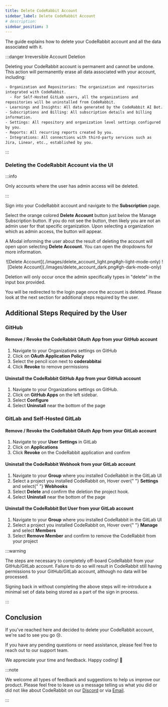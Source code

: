 ```yaml
---
title: Delete CodeRabbit Account
sidebar_label: Delete CodeRabbit Account
# description:
sidebar_position: 3
---
```


The guide explains how to delete your CodeRabbit account and all the data
associated with it.

:::danger Irreversible Account Deletion

Deleting your CodeRabbit account is permanent and cannot be undone. This action
will permanently erase all data associated with your account, including:

    - Organization and Repositories: The organization and repositories integrated with CodeRabbit.
      - For Self-Hosted GitLab users, all the organizations and repositories will be uninstalled from CodeRabbit.
    - Learnings and Insights: All data generated by the CodeRabbit AI Bot.
    - Subscriptions and Billing: All subscription details and billing information.
    - Settings: All repository and organization level settings configured by you.
    - Reports: All recurring reports created by you.
    - Integrations: All connections with third-party services such as Jira, Linear, etc., established by you.

:::

### Deleting the CodeRabbit Account via the UI

:::info

Only accounts where the user has admin access will be deleted.

:::

Sign into your CodeRabbit account and navigate to the **Subscription** page.

Select the orange colored **Delete Account** button just below the Manage
Subscription button. If you do not see the button, then likely you are not an
admin user for that specific organization. Upon selecting a organization which
as admin access, the button will appear.

A Modal informing the user about the result of deleting the account will open
upon selecting **Delete Account**. You can open the dropdowns for more
information.

<div align="center">
![Delete Account](./images/delete_account_light.png#gh-light-mode-only)
![Delete Account](./images/delete_account_dark.png#gh-dark-mode-only)
</div>

Deletion will only occur once the admin specifically types in "delete" in the
input box provided.

You will be redirected to the login page once the account is deleted. Please
look at the next section for additional steps required by the user.

## Additional Steps Required by the User

### GitHub

#### Remove / Revoke the CodeRabbit OAuth App from your GitHub account

1. Navigate to your Organizations settings on GitHub
2. Click on <strong>OAuth Application Policy</strong>
3. Select the pencil icon next to <strong>coderabbitai</strong>
4. Click <strong>Revoke</strong> to remove permissions

#### Uninstall the CodeRabbit GitHub App from your GitHub account

1. Navigate to your Organizations settings on GitHub.
2. Click on <strong>GitHub Apps</strong> on the left sidebar.
3. Select <strong>Configure</strong>
4. Select <strong>Uninstall</strong> near the bottom of the page

### GitLab and Self-Hosted GitLab

#### Remove / Revoke the CodeRabbit OAuth App from your GitLab account

1. Navigate to your <strong>User Settings</strong> in GitLab
2. Click on <strong>Applications</strong>
3. Click <strong>Revoke</strong> on the CodeRabbit application and confirm

#### Uninstall the CodeRabbit Webhook from your GitLab account

1. Navigate to your <strong>Group</strong> where you installed CodeRabbit in the
   GitLab UI
2. Select a project you installed CodeRabbit on, Hover over{" "}
   <strong>Settings</strong> and select{" "} <strong>Webhooks</strong>
3. Select <strong>Delete</strong> and confirm the deletion the project hook.
4. Select <strong>Uninstall</strong> near the bottom of the page

#### Uninstall the CodeRabbit Bot User from your GitLab account

1. Navigate to your <strong>Group</strong> where you installed CodeRabbit in the
   GitLab UI
2. Select a project you installed CodeRabbit on, Hover over{" "}
   <strong>Manage</strong> and select <strong>Members</strong>
3. Select <strong>Remove Member</strong> and confirm to remove the CodeRabbit
   from your project

:::warning

The steps are necessary to completely off-board CodeRabbit from your
GitHub/GitLab account. Failure to do so will result in CodeRabbit still having
permissions to your GitHub/GitLab account, although no data will be processed.

Signing back in without completing the above steps will re-introduce a minimal
set of data being stored as a part of the sign in process.

:::

## Conclusion

If you've reached here and decided to delete your CodeRabbit account, we're sad
to see you go 😢.

If you have any pending questions or need assistance, please feel free to reach
out to our support team.

We appreciate your time and feedback. Happy coding! 🚀

:::note

We welcome all types of feedback and suggestions to help us improve our product.
Please feel free to leave us a message telling us what you did or did not like
about CodeRabbit on our [Discord](https://discord.gg/8Q5ZJj6) or via
[Email](mailto:support@coderabbit.ai).

:::
